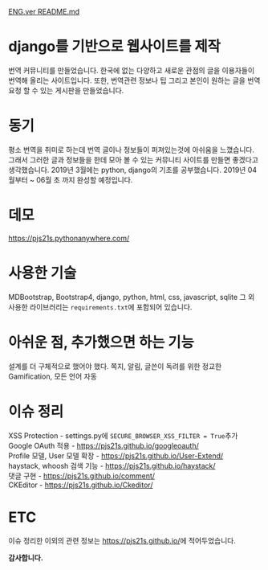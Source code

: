 [ENG.ver README.md](https://github.com/pjs21s/Capstone_Website_django/blob/master/ENG_README.md)

# django를 기반으로 웹사이트를 제작

번역 커뮤니티를 만들었습니다. 한국에 없는 다양하고 새로운 관점의 글을 이용자들이 번역해 올리는 사이트입니다. 또한, 번역관련 정보나 팁 그리고 본인이 원하는 글을 번역요청 할 수 있는 게시판을 만들었습니다.

# 동기

평소 번역을 취미로 하는데 번역 글이나 정보들이 퍼져있는것에 아쉬움을 느꼈습니다. 그래서 그러한 글과 정보들을 한데 모아 볼 수 있는 커뮤니티 사이트를 만들면 좋겠다고 생각했습니다.
2019년 3월에는 python, django의 기초를 공부했습니다.
2019년 04월부터 ~ 06월 초 까지 완성할 예정입니다.

# 데모

<https://pjs21s.pythonanywhere.com/>

# 사용한 기술

MDBootstrap, Bootstrap4, django, python, html, css, javascript, sqlite
그 외 사용한 라이브러리는 `requirements.txt`에 포함되어 있습니다.

# 아쉬운 점, 추가했으면 하는 기능

설계를 더 구체적으로 했어야 했다. 쪽지, 알림, 글쓴이 독려를 위한 정교한 Gamification, 모든 언어 자동 

# 이슈 정리

XSS Protection - settings.py에 `SECURE_BROWSER_XSS_FILTER = True`추가  
Google OAuth 적용 - https://pjs21s.github.io/googleoauth/  
Profile 모델, User 모델 확장 - https://pjs21s.github.io/User-Extend/  
haystack, whoosh 검색 기능 - https://pjs21s.github.io/haystack/  
댓글 구현 - https://pjs21s.github.io/comment/  
CKEditor - https://pjs21s.github.io/Ckeditor/

# ETC

이슈 정리한 이외의 관련 정보는 <https://pjs21s.github.io/>에 적어두었습니다.

**감사합니다.**
